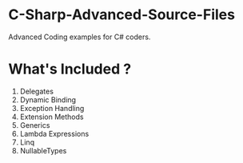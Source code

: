 # C-Sharp-Advanced-Source-Files

Advanced Coding examples for C# coders.

# What's Included ?
1. Delegates
2. Dynamic Binding
3. Exception Handling
4. Extension Methods
5. Generics
6. Lambda Expressions
7. Linq
8. NullableTypes
